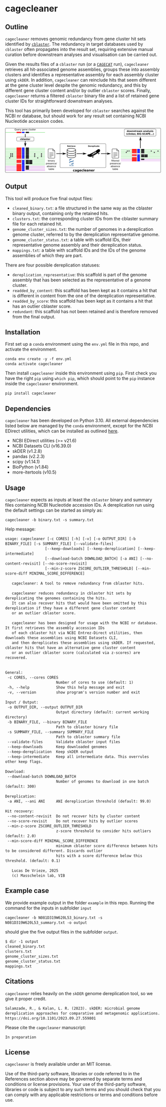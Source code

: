 # cagecleaner

## Outline

`cagecleaner` removes genomic redundancy from gene cluster hit sets identified by [`cblaster`](https://github.com/gamcil/cblaster). The redundancy in target databases used by `cblaster` often propagates into the result set, requiring extensive manual curation before downstream analyses and visualisation can be carried out.

Given the results files of a `cblaster` run (or a [`CAGECAT`](https://cagecat.bioinformatics.nl/) run), `cagecleaner` retrieves all hit-associated genome assemblies, groups these into assembly clusters and identifies a representative assembly for each assembly cluster using `skDER`. In addition, `cagecleaner` can reinclude hits that seem different at the gene cluster level despite the genomic redundancy, and this by different gene cluster content and/or by outlier `cblaster` scores. Finally, `cagecleaner` returns a filtered `cblaster` binary file and a list of retained gene cluster IDs for straightforward downstream analyses.

This tool has primarily been developed for `cblaster` searches against the NCBI nr database, but should work for any result set containing NCBI Nucleotide accession codes.

![workflow](workflow.png)

## Output
This tool will produce five final output files:
- `cleaned_binary.txt`: a file structured in the same way as the cblaster binary output, containing only the retained hits. 
- `clusters.txt`: the corresponding cluster IDs from the cblaster summary file for each retained hit.
- `genome_cluster_sizes.txt`: the number of genomes in a dereplication genome cluster, referred to by the dereplication representative genome.
- `genome_cluster_status.txt`: a table with scaffold IDs, their representative genome assembly and their dereplication status.
- `mappings.txt`: a table with scaffold IDs and the IDs of the genome assemblies of which they are part.
    
There are four possible dereplication statuses:
- `dereplication_representative`: this scaffold is part of the genome assembly that has been selected as the representative of a genome cluster.
- `readded_by_content`: this scaffold has been kept as it contains a hit that is different in content from the one of the dereplication representative.
- `readded_by_score`: this scaffold has been kept as it contains a hit that has an outlier cblaster score.
- `redundant`: this scaffold has not been retained and is therefore removed from the final output.

## Installation

First set up a `conda` environment using the `env.yml` file in this repo, and activate the environment.

```
conda env create -y -f env.yml
conda activate cagecleaner
```

Then install `cagecleaner` inside this environment using `pip`. First check you have the right `pip` using `which pip`, which should point to the `pip` instance inside the `cagecleaner` environment.

```
pip install cagecleaner
```

## Dependencies

`cagecleaner` has been developed on Python 3.10. All external dependencies listed below are managed by the `conda` environment, except for the NCBI EDirect utilities, which can be installed as outlined [here](https://www.ncbi.nlm.nih.gov/books/NBK179288/).

 - NCBI EDirect utilities (>= v21.6)
 - NCBI Datasets CLI (v16.39.0)
 - skDER (v1.2.8)
 - pandas (v2.2.3)
 - scipy (v1.14.1)
 - BioPython (v1.84)
 - more-itertools (v10.5)

 ## Usage

 `cagecleaner` expects as inputs at least the `cblaster` binary and summary files containing NCBI Nucleotide accession IDs. A dereplication run using the default settings can be started as simply as:
 ```
 cagecleaner -b binary.txt -s summary.txt
 ```

 Help message:
 ```
 usage: cagecleaner [-c CORES] [-h] [-v] [-o OUTPUT_DIR] [-b BINARY_FILE] [-s SUMMARY_FILE] [--validate-files]
                   [--keep-downloads] [--keep-dereplication] [--keep-intermediate]
                   [--download-batch DOWNLOAD_BATCH] [-a ANI] [--no-content-revisit] [--no-score-revisit]
                   [--min-z-score ZSCORE_OUTLIER_THRESHOLD] [--min-score-diff MINIMAL_SCORE_DIFFERENCE]

    cagecleaner: A tool to remove redundancy from cblaster hits.
    
    cagecleaner reduces redundancy in cblaster hit sets by dereplicating the genomes containing the hits. 
    It can also recover hits that would have been omitted by this dereplication if they have a different gene cluster content
    or an outlier cblaster score.
    
    cagecleaner has been designed for usage with the NCBI nr database. It first retrieves the assembly accession IDs
    of each cblaster hit via NCBI Entrez-Direct utilities, then downloads these assemblies using NCBI Datasets CLI,
    and then dereplicates these assemblies using skDER. If requested, cblaster hits that have an alternative gene cluster content
    or an outlier cblaster score (calculated via z-scores) are recovered.
                                     

General:
  -c CORES, --cores CORES
                        Number of cores to use (default: 1)
  -h, --help            Show this help message and exit
  -v, --version         show program's version number and exit

Input / Output:
  -o OUTPUT_DIR, --output OUTPUT_DIR
                        Output directory (default: current working directory)
  -b BINARY_FILE, --binary BINARY_FILE
                        Path to cblaster binary file
  -s SUMMARY_FILE, --summary SUMMARY_FILE
                        Path to cblaster summary file
  --validate-files      Validate cblaster input files
  --keep-downloads      Keep downloaded genomes
  --keep-dereplication  Keep skDER output
  --keep-intermediate   Keep all intermediate data. This overrules other keep flags.

Download:
  --download-batch DOWNLOAD_BATCH
                        Number of genomes to download in one batch (default: 300)

Dereplication:
  -a ANI, --ani ANI     ANI dereplication threshold (default: 99.0)

Hit recovery:
  --no-content-revisit  Do not recover hits by cluster content
  --no-score-revisit    Do not recover hits by outlier scores
  --min-z-score ZSCORE_OUTLIER_THRESHOLD
                        z-score threshold to consider hits outliers (default: 2.0)
  --min-score-diff MINIMAL_SCORE_DIFFERENCE
                        minimum cblaster score difference between hits to be considered different. Discards outlier
                        hits with a score difference below this threshold. (default: 0.1)

    Lucas De Vrieze, 2025
    (c) Masschelein lab, VIB
 ```

## Example case

We provide example output in the folder `example` in this repo. Running the command for the inputs in subfolder `input`
```
cagecleaner -b N081D319W620L53_binary.txt -s N081D319W620L53_summary.txt -o output
```
should give the five output files in the subfolder `output`.
```
$ dir -1 output
cleaned_binary.txt
clusters.txt
genome_cluster_sizes.txt
genome_cluster_status.txt
mappings.txt
```

## Citations

`cagecleaner` relies heavily on the `skDER` genome dereplication tool, so we give it proper credit.
```
Salamzade, R., & Kalan, L. R. (2023). skDER: microbial genome dereplication approaches for comparative and metagenomic applications. https://doi.org/10.1101/2023.09.27.559801
```

Please cite the `cagecleaner` manuscript:
```
In preparation
```

## License

`cagecleaner` is freely available under an MIT license.

Use of the third-party software, libraries or code referred to in the References section above may be governed by separate terms and conditions or license provisions. Your use of the third-party software, libraries or code is subject to any such terms and you should check that you can comply with any applicable restrictions or terms and conditions before use.
